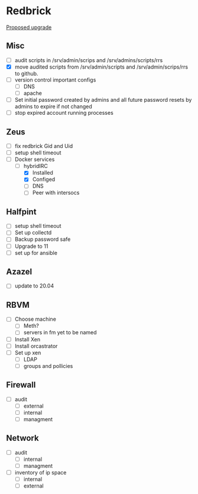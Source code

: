 # Redbrick

[Proposed upgrade](https://www.redbrick.dcu.ie/~d_fens/pub/prop.pdf)

## Misc

- [ ] audit scripts in /srv/admin/scrips and /srv/admins/scripts/rrs
- [x] move audited scripts from /srv/admin/scripts and /srv/admin/scrips/rrs to
      github.
- [ ] version control important configs
    - [ ] DNS
    - [ ] apache
- [ ] Set initial password created by admins and all future password resets by
      admins to expire if not changed
- [ ] stop expired account running processes

## Zeus

- [ ] fix redbrick Gid and Uid
- [ ] setup shell timeout
- [ ] Docker services
    - [ ] hybridIRC
        - [x] Installed
        - [x] Configed
        - [ ] DNS
        - [ ] Peer with intersocs

## Halfpint

- [ ] setup shell timeout
- [ ] Set up collectd
- [ ] Backup password safe
- [ ] Upgrade to 11
- [ ] set up for ansible

## Azazel

- [ ] update to 20.04

## RBVM

- [ ] Choose machine
    - [ ] Meth?
    - [ ] servers in fm yet to be named
- [ ] Install Xen
- [ ] Install orcastrator
- [ ] Set up xen
    - [ ] LDAP
    - [ ] groups and pollicies

## Firewall

- [ ] audit
    - [ ] external
    - [ ] internal
    - [ ] managment

## Network

- [ ] audit
    - [ ] internal
    - [ ] managment
- [ ] inventory of ip space
    - [ ] internal
    - [ ] external
